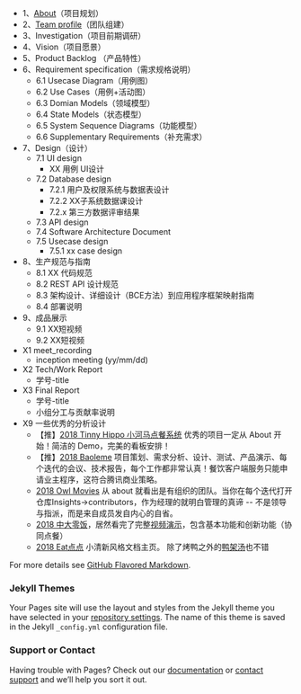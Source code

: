 * 1、[About](docs/1Aabout)（项目规划）
* 2、[Team profile](02-team-profile)（团队组建）
* 3、Investigation（项目前期调研）
* 4、Vision（项目愿景）
* 5、Product Backlog （产品特性）
* 6、Requirement specification（需求规格说明）
    - 6.1 Usecase Diagram（用例图）
    - 6.2 Use Cases（用例+活动图）
    - 6.3 Domian Models（领域模型）
    - 6.4 State Models（状态模型）
    - 6.5 System Sequence Diagrams（功能模型）
    - 6.6 Supplementary Requirements（补充需求）
* 7、Design（设计）
    - 7.1 UI design
        - XX 用例 UI设计
    - 7.2 Database design
        - 7.2.1 用户及权限系统与数据表设计
        - 7.2.2 XX子系统数据课设计 
        - 7.2.x 第三方数据评审结果
    - 7.3 API design
    - 7.4 Software Architecture Document
    - 7.5 Usecase design
         - 7.5.1 xx case design
* 8、生产规范与指南
    - 8.1 XX 代码规范
    - 8.2 REST API 设计规范
    - 8.3 架构设计、详细设计（BCE方法）到应用程序框架映射指南
    - 8.4 部署说明
* 9、成品展示
    - 9.1 XX短视频
    - 9.2 XX短视频
* X1 meet_recording
    - inception meeting (yy/mm/dd)
* X2 Tech/Work Report
    - 学号-title
* X3 Final Report
    - 学号-title
    - 小组分工与贡献率说明
* X9 一些优秀的分析设计
    - 【推】[2018 Tinny Hippo 小河马点餐系统](https://rookies-sysu.github.io/Dashboard/) 优秀的项目一定从 About 开始！简洁的 Demo，完美的看板安排！
    - 【推】[2018 Baoleme](https://baoleme.github.io/Dashboard/) 项目策划、需求分析、设计、测试、产品演示、每个迭代的会议、技术报告，每个工作都非常认真！餐饮客户端服务只能申请业主程序，这符合腾讯商业策略。
    - [2018 Owl Movies](https://owl-movies-ticket-system.github.io/Dashboard/) 从 about 就看出是有组织的团队。当你在每个迭代打开仓库Insights->contributors，作为经理的就明白管理的真谛 -- 不是领导与指派，而是来自成员发自内心的自省。
    - [2018 中大零饭](https://dtosaad.github.io/documents/)，居然看完了完整[视频演示](https://www.bilibili.com/video/av26106597)，包含基本功能和创新功能（协同点餐）
    - [2018 Eat点点](https://chickendinner8.github.io/) 小清新风格文档主页。 除了烤鸭之外的[鸭架汤](https://github.com/ChickenDinner8/SDP-document)也不错

For more details see [GitHub Flavored Markdown](https://guides.github.com/features/mastering-markdown/).

### Jekyll Themes

Your Pages site will use the layout and styles from the Jekyll theme you have selected in your [repository settings](https://github.com/SuperFatSeries/Dashboard/settings). The name of this theme is saved in the Jekyll `_config.yml` configuration file.

### Support or Contact

Having trouble with Pages? Check out our [documentation](https://help.github.com/categories/github-pages-basics/) or [contact support](https://github.com/contact) and we’ll help you sort it out.
